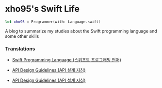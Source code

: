 
# xho95's Swift Life

```swift
let xho95 = Programmer(with: Language.swift)
```

A blog to summarize my studies about the Swift programming language and some other skills

### Translations

* [Swift Programming Language (스위프트 프로그래밍 언어)](https://xho95.github.io/swift/programming/language/grammar/2017/02/28/The-Swift-Programming-Language.html)
* [API Design Guidelines (API 설계 지침)](https://xho95.github.io/swift/language/grammar/revision/history/2020/10/08/API-Design-Guidelines.html)

* [API Design Guidelines (API 설계 지침)](2020-09-15-API-Design-Guidelines.md)
